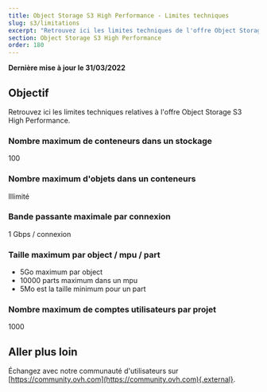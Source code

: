 ```yaml
---
title: Object Storage S3 High Performance - Limites techniques
slug: s3/limitations
excerpt: "Retrouvez ici les limites techniques de l'offre Object Storage S3 High Performance"
section: Object Storage S3 High Performance
order: 180
---
```


**Dernière mise à jour le 31/03/2022**

## Objectif

Retrouvez ici les limites techniques relatives à l'offre Object Storage S3 High Performance.

### Nombre maximum de conteneurs dans un stockage

100

### Nombre maximum d'objets dans un conteneurs

Illimité

### Bande passante maximale par connexion

1 Gbps / connexion

### Taille maximum par object / mpu / part

- 5Go maximum par object
- 10000 parts maximum dans un mpu
- 5Mo est la taille minimum pour un part

### Nombre maximum de comptes utilisateurs par projet

1000

## Aller plus loin

Échangez avec notre communauté d'utilisateurs sur [https://community.ovh.com](https://community.ovh.com){.external}.
